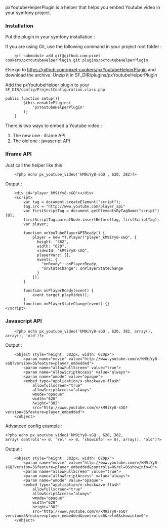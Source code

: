 pxYoutubeHelperPlugin is a helper that helps you embed Youtube video in your symfony project.

### Installation

Put the plugin in your symfony installation :

If you are using Git, use the following command in your project root folder : 

		git submodule add git@github.com:pixel-cookers/pxYoutubeHelperPlugin.git plugins/pxYoutubeHelperPlugin

		
Else go to https://github.com/pixel-cookers/pxYoutubeHelperPlugin and download the archive.
Unzip it in SF_DIR/plugins/pxYoutubeHelperPlugin

Add the pxYoutubeHelper plugin to your `SF_DIR/config/ProjectConfiguration.class.php`

	public function setup(){
			$this->enablePlugins(
				'pxYoutubeHelperPlugin'
			);
		}

There is two ways to embed a Youtube video : 


1. The new one : iframe API</li>
2. The old one : javascript API</li>


### Iframe API

Just call the helper like this


		<?php echo px_youtube_video('kM9iYy8-sGQ', 620, 382)?>


Output :


		<div id="player_kM9iYy8-sGQ"></div>
		<script>
			var tag = document.createElement("script");
			tag.src = "http://www.youtube.com/player_api"
			var firstScriptTag = document.getElementsByTagName("script")[0];
			firstScriptTag.parentNode.insertBefore(tag, firstScriptTag);
			var player;
			
			function onYouTubePlayerAPIReady() {
				player = new YT.Player("player_kM9iYy8-sGQ", {
				  height: "382",
				  width: "620",
				  videoId: "kM9iYy8-sGQ",
				  playerVars: [],
				  events: {
					"onReady": onPlayerReady,
					"onStateChange": onPlayerStateChange
				  }
				});
			}

			function onPlayerReady(event) {
				event.target.playVideo();
			}
			function onPlayerStateChange(event) {}
	</script>


### Javascript API


		<?php echo px_youtube_video('kM9iYy8-sGQ', 620, 382, array(), array(), 'old')?>


Output : 


		<object style="height: 382px; width: 620px">
			<param name="movie" value="http://www.youtube.com/v/kM9iYy8-sGQ?version=3&feature=player_embedded">
			<param name="allowFullScreen" value="true">
			<param name="allowScriptAccess" value="always">
			<param name="wmode" value="opaque">
			<embed type="application/x-shockwave-flash" 
				allowfullscreen="true" 
				allowScriptAccess="always" 
				wmode="opaque" 
				width="620" 
				height="382" 
				src="http://www.youtube.com/v/kM9iYy8-sGQ?version=3&feature=player_embedded">
		</object>


Advanced config example : 


	<?php echo px_youtube_video('kM9iYy8-sGQ', 620, 382, array('controls'=> 0, 'rel' => 0, 'showinfo' => 0), array(), 'old')?>


Output : 


		<object style="height: 382px; width: 620px">
			<param name="movie" value="http://www.youtube.com/v/kM9iYy8-sGQ?version=3&feature=player_embedded&controls=0&rel=0&showinfo=0">
			<param name="allowFullScreen" value="true">
			<param name="allowScriptAccess" value="always">
			<param name="wmode" value="opaque">
			<embed type="application/x-shockwave-flash" 
				allowfullscreen="true" 
				allowScriptAccess="always" 
				wmode="opaque" 
				width="620" 
				height="382" 
				src="http://www.youtube.com/v/kM9iYy8-sGQ?version=3&feature=player_embedded&controls=0&rel=0&showinfo=0">
		</object>

